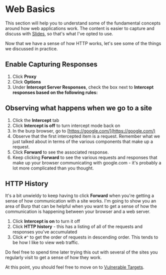 # Web Basics
This section will help you to understand some of the fundamental concepts around how web applications work. The content is easier to capture and discuss with [Slides](https://docs.google.com/presentation/d/1yY6XPY3Ngzq2Hd14oFZe2BN-kHF2KhkQwGWxtMJwZnE), so that's what I've opted to use.

Now that we have a sense of how HTTP works, let's see some of the things we discussed in practice. 

## Enable Capturing Responses
1. Click **Proxy**
2. Click **Options**
3. Under **Intercept Server Responses**, check the box next to **Intercept responses based on the following rules:**

## Observing what happens when we go to a site
1. Click the **Intercept** tab
2. Click **Intercept is off** to turn intercept mode back on
3. In the burp browser, go to [https://google.com/](https://google.com/)
4. Observe that the first intercepted item is a request. Remember what we just talked about in terms of the various components that make up a request.
5. Click **Forward** to see the associated response.
6. Keep clicking **Forward** to see the various requests and responses that make up your browser communicating with google.com - it's probably a lot more complicated than you thought.
   
## HTTP History
It's a bit unwieldy to keep having to click **Forward** when you're getting a sense of how communication with a site works. I'm going to show you an area of Burp that can be helpful when you want to get a sense of how the communication is happening between your browser and a web server.

1. Click **Intercept is on** to turn it off
2. Click **HTTP history** - this has a listing of all of the requests and responses you've accumulated
3. Click `#^` to get the order of requests in descending order. This tends to be how I like to view web traffic.

Do feel free to spend time later trying this out with several of the sites you regularly visit to get a sense of how they work.

At this point, you should feel free to move on to [Vulnerable Targets](3_vulnerable_targets.md).